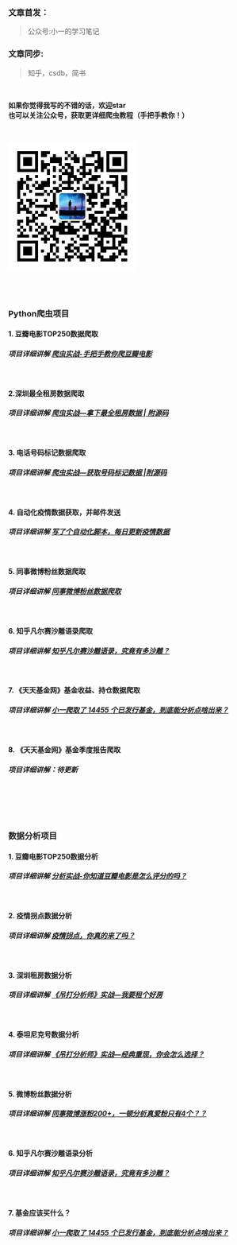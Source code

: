 ### 文章首发：
> 公众号:小一的学习笔记
### 文章同步:
> 知乎，csdb，简书

<br>

**如果你觉得我写的不错的话，欢迎star**<br>
**也可以关注公众号，获取更详细爬虫教程（手把手教你！）**

<br>

![文章首发：公众号『知秋小一』](https://raw.githubusercontent.com/double-point/GraphBed/master/machine_learning/HMM/qrcode_for_gh_8ed0220ce0fe_258.jpg)


<br><br>

### Python爬虫项目
#### 1. 豆瓣电影TOP250数据爬取
##### 项目详细讲解 [爬虫实战-手把手教你爬豆瓣电影](https://mp.weixin.qq.com/s/xo1-cd1EhTViXgGrUZdrVQ)
<br>

#### 2.深圳最全租房数据爬取
##### 项目详细讲解 [爬虫实战—拿下最全租房数据 | 附源码](https://mp.weixin.qq.com/s/FC-OyJ5QchkJvyKPrL-lYg)
<br>

#### 3. 电话号码标记数据爬取
##### 项目详细讲解 [爬虫实战—获取号码标记数据 |附源码](https://mp.weixin.qq.com/s/XyqSJPh1f31TpnvOokWtKw)
<br>

#### 4. 自动化疫情数据获取，并邮件发送
##### 项目详细讲解 [写了个自动化脚本，每日更新疫情数据](https://mp.weixin.qq.com/s/5ViSqItyKdh2pVvqnH_m_Q)
<br>

#### 5. 同事微博粉丝数据爬取
##### 项目详细讲解 [同事微博粉丝数据爬取](https://mp.weixin.qq.com/s/FiQljzpqXTbF68anaoCZWA)
<br>

#### 6. 知乎凡尔赛沙雕语录爬取
##### 项目详细讲解 [知乎凡尔赛沙雕语录，究竟有多沙雕？](https://mp.weixin.qq.com/s/YkX6U7nsf3byQ4T9NUC-ZA)
<br>

#### 7. 《天天基金网》基金收益、持仓数据爬取
##### 项目详细讲解 [小一爬取了 14455 个已发行基金，到底能分析点啥出来？](https://mp.weixin.qq.com/s/-_pxXTQzHo79QPadwhJLFA)
<br>

#### 8. 《天天基金网》基金季度报告爬取
##### 项目详细讲解：待更新
<br>


<br><br>

### 数据分析项目
#### 1. 豆瓣电影TOP250数据分析
##### 项目详细讲解 [分析实战-你知道豆瓣电影是怎么评分的吗？](https://mp.weixin.qq.com/s/hun-zqk1nGxGyGtzZ7SvdQ)
<br>

#### 2. 疫情拐点数据分析
##### 项目详细讲解 [疫情拐点，你真的来了吗？](https://mp.weixin.qq.com/s/3jHXGfZIKjAsXQ8Ry_GB_Q)
<br>

#### 3. 深圳租房数据分析
##### 项目详细讲解 [《吊打分析师》实战—我要租个好房](https://mp.weixin.qq.com/s/1V3mqyMhuyRyjPltZO_saQ)
<br>

#### 4. 泰坦尼克号数据分析
##### 项目详细讲解 [《吊打分析师》实战—经典重现，你会怎么选择？](https://mp.weixin.qq.com/s/LtYyzecMNRK-0_s5bsELKw)
<br>

#### 5. 微博粉丝数据分析
##### 项目详细讲解 [同事微博涨粉200+，一顿分析真爱粉只有4个？？](https://mp.weixin.qq.com/s/FiQljzpqXTbF68anaoCZWA)
<br>

#### 6. 知乎凡尔赛沙雕语录分析
##### 项目详细讲解 [知乎凡尔赛沙雕语录，究竟有多沙雕？](https://mp.weixin.qq.com/s/YkX6U7nsf3byQ4T9NUC-ZA)
<br>

#### 7. 基金应该买什么？
##### 项目详细讲解 [小一爬取了 14455 个已发行基金，到底能分析点啥出来？](https://mp.weixin.qq.com/s/-_pxXTQzHo79QPadwhJLFA)
<br>



